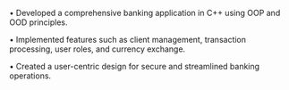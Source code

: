 • Developed a comprehensive banking application in C++ using
OOP and OOD principles.

• Implemented features such as client management, transaction
processing, user roles, and currency exchange.

• Created a user-centric design for secure and streamlined banking
operations.
